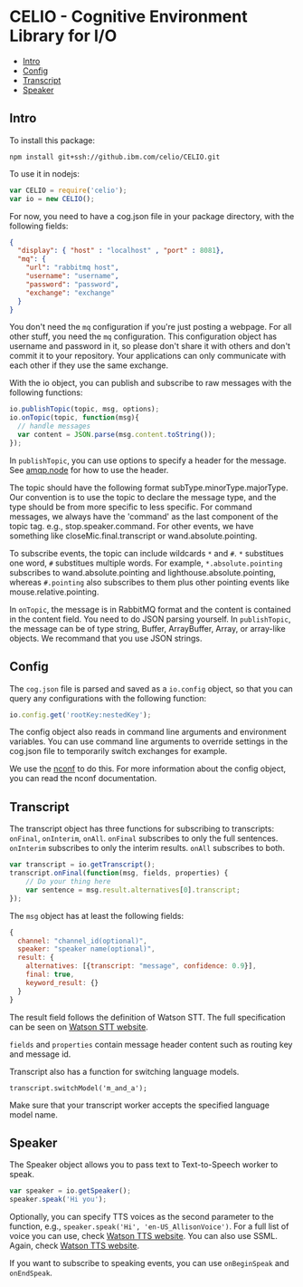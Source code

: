 # CELIO - Cognitive Environment Library for I/O
<!-- TOC depthFrom:2 depthTo:6 insertAnchor:false orderedList:false updateOnSave:true withLinks:true -->

- [Intro](#intro)
- [Config](#config)
- [Transcript](#transcript)
- [Speaker](#speaker)

<!-- /TOC -->

## Intro
To install this package:
```
npm install git+ssh://github.ibm.com/celio/CELIO.git
```

To use it in nodejs:
```js
var CELIO = require('celio');
var io = new CELIO();
```

For now, you need to have a cog.json file in your package directory, with the following fields:
```json
{
  "display": { "host" : "localhost" , "port" : 8081},
  "mq": {
    "url": "rabbitmq host",
    "username": "username",
    "password": "password",
    "exchange": "exchange"
  }
}
```
You don't need the `mq` configuration if you're just posting a webpage. For all other stuff, you need the `mq` configuration.
This configuration object has username and password in it, so please don't share it with others and don't commit it to your repository.
Your applications can only communicate with each other if they use the same exchange.

With the io object, you can publish and subscribe to raw messages with the following functions:
```js
io.publishTopic(topic, msg, options);
io.onTopic(topic, function(msg){
  // handle messages
  var content = JSON.parse(msg.content.toString());
});
```
In `publishTopic`, you can use options to specify a header for the message.
See [amqp.node](http://www.squaremobius.net/amqp.node/channel_api.html#channel_publish) for how to use the header.

The topic should have the following format subType.minorType.majorType.
Our convention is to use the topic to declare the message type, and the type should be from more specific to less specific.
For command messages, we always have the 'command' as the last component of the topic tag. e.g., stop.speaker.command.
For other events, we have something like closeMic.final.transcript or wand.absolute.pointing.

To subscribe events, the topic can include wildcards `*` and `#`. `*` substitues one word, `#` substitues multiple words.
For example, `*.absolute.pointing` subscribes to wand.absolute.pointing and lighthouse.absolute.pointing, whereas `#.pointing` also subscribes to them plus other pointing events like mouse.relative.pointing.

In `onTopic`, the message is in RabbitMQ format and the content is contained in the content field. You need to do JSON parsing yourself.
In `publishTopic`, the message can be of type string, Buffer, ArrayBuffer, Array, or array-like objects. We recommand that you use JSON strings.

## Config
The `cog.json` file is parsed and saved as a `io.config` object, so that you can query any configurations with the following function:
```js
io.config.get('rootKey:nestedKey');
```
The config object also reads in command line arguments and environment variables.
You can use command line arguments to override settings in the cog.json file to temporarily switch exchanges for example.

We use the [nconf](https://github.com/indexzero/nconf) to do this.
For more information about the config object, you can read the nconf documentation. 

## Transcript
The transcript object has three functions for subscribing to transcripts: `onFinal`, `onInterim`, `onAll`.
`onFinal` subscribes to only the full sentences.
`onInterim` subscribes to only the interim results.
`onAll` subscribes to both.
```javascript
var transcript = io.getTranscript();
transcript.onFinal(function(msg, fields, properties) {
    // Do your thing here
    var sentence = msg.result.alternatives[0].transcript;
});
``` 
The `msg` object has at least the following fields:
```javascript
{
  channel: "channel_id(optional)",
  speaker: "speaker name(optional)",
  result: {
    alternatives: [{transcript: "message", confidence: 0.9}],
    final: true,
    keyword_result: {}
  }
}
```
The result field follows the definition of Watson STT.
The full specification can be seen on [Watson STT website](http://www.ibm.com/smarterplanet/us/en/ibmwatson/developercloud/doc/speech-to-text/output.shtml).

`fields` and `properties` contain message header content such as routing key and message id.

Transcript also has a function for switching language models.
```
transcript.switchModel('m_and_a');
``` 
Make sure that your transcript worker accepts the specified language model name.

## Speaker
The Speaker object allows you to pass text to Text-to-Speech worker to speak.
```javascript
var speaker = io.getSpeaker();
speaker.speak('Hi you');
```
Optionally, you can specify TTS voices as the second parameter to the function, e.g., `speaker.speak('Hi', 'en-US_AllisonVoice')`.
For a full list of voice you can use, check [Watson TTS website](http://www.ibm.com/watson/developercloud/doc/text-to-speech/http.shtml#voices).
You can also use SSML. Again, check [Watson TTS website](http://www.ibm.com/watson/developercloud/doc/text-to-speech/http.shtml#input).

If you want to subscribe to speaking events, you can use `onBeginSpeak` and `onEndSpeak`.